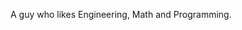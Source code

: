 A guy who likes Engineering, Math and Programming.
<!---
Wilddj1/Wilddj1 is a ✨ special ✨ repository because its `README.md` (this file) appears on your GitHub profile.
You can click the Preview link to take a look at your changes.
--->
